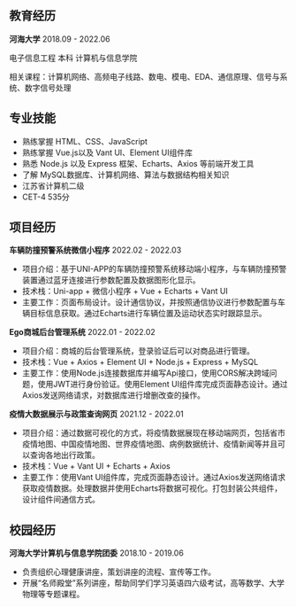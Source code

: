 ## 教育经历

**河海大学**                                                                             2018.09 - 2022.06

电子信息工程 本科 计算机与信息学院

相关课程：计算机网络、高频电子线路、数电、模电、EDA、通信原理、信号与系统、数字信号处理

## 专业技能

- 熟练掌握 HTML、CSS、JavaScript
- 熟练掌握 Vue.js以及 Vant UI、Element UI组件库
- 熟悉 Node.js 以及 Express 框架、Echarts、Axios 等前端开发工具
- 了解 MySQL数据库、计算机网络、算法与数据结构相关知识
-  江苏省计算机二级
- CET-4 535分

## 项目经历

**车辆防撞预警系统微信小程序**							           2022.02 - 2022.03

- 项目介绍：基于UNI-APP的车辆防撞预警系统移动端小程序，与车辆防撞预警装置通过蓝牙连接进行参数配置及数据图形化显示。
- 技术栈：Uni-app + 微信小程序 + Vue + Echarts + Vant UI
- 主要工作：页面布局设计。设计通信协议，并按照通信协议进行参数配置与车辆目标信息获取。通过Echarts进行车辆位置及运动状态实时跟踪显示。

**Ego商城后台管理系统**							                       2022.01 - 2022.02

- 项目介绍：商城的后台管理系统，登录验证后可以对商品进行管理。
- 技术栈：Vue + Axios + Element UI + Node.js + Express + MySQL
- 主要工作：使用Node.js连接数据库并编写Api接口，使用CORS解决跨域问题，使用JWT进行身份验证。使用Element UI组件库完成页面静态设计。通过Axios发送网络请求，对数据库进行增删改查的操作。

**疫情大数据展示与政策查询网页**							       2021.12 - 2022.01

- 项目介绍：通过数据可视化的方式，将疫情数据展现在移动端网页，包括省市疫情地图、中国疫情地图、世界疫情地图、病例数据统计、疫情新闻等并且可以查询各地出行政策。
- 技术栈：Vue + Vant UI + Echarts + Axios
- 主要工作：使用Vant UI组件库，完成页面静态设计。通过Axios发送网络请求获取疫情数据。处理数据并使用Echarts将数据可视化。打包封装公共组件，设计组件间通信方式。

## 校园经历

**河海大学计算机与信息学院团委**                                   2018.10 - 2019.06

- 负责组织心理健康讲座，策划讲座的流程、宣传等工作。
- 开展“名师殿堂”系列讲座，帮助同学们学习英语四六级考试，高等数学、大学物理等专题课程。

